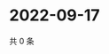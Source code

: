 # 2022-09-17

共 0 条

<!-- BEGIN WEIBO -->
<!-- 最后更新时间 Sat Sep 17 2022 22:15:30 GMT+0800 (China Standard Time) -->

<!-- END WEIBO -->
